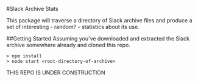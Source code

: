 #Slack Archive Stats

This package will traverse a directory of Slack archive files and produce a set of interesting - random? - statistics about its use. 

##Getting Started
Assuming you've downloaded and extracted the Slack archive somewhere already and cloned this repo. 

    > npm install
    > node start <root-directory-of-archive>

THIS REPO IS UNDER CONSTRUCTION
